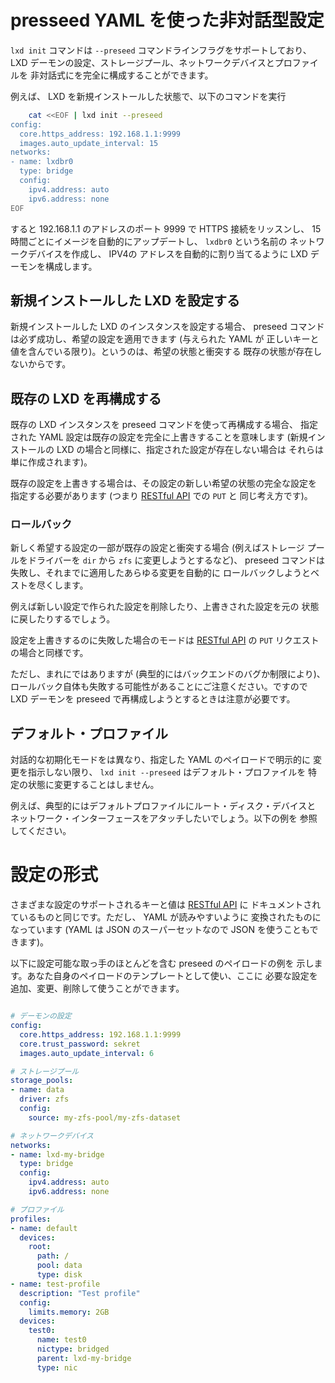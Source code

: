 # presseed YAML を使った非対話型設定 <!-- Non-interactive configuration via preseed YAML -->

<!--
The `lxd init` command supports a `\-\-preseed` command line flag that
makes it possible to fully configure LXD daemon settings, storage
pools, network devices and profiles, in a non-interactive way.
-->
`lxd init` コマンドは `--preseed` コマンドラインフラグをサポートしており、
LXD デーモンの設定、ストレージプール、ネットワークデバイスとプロファイルを
非対話式にを完全に構成することができます。

<!--
For example, starting from a brand new LXD installation, the command
line:
-->
例えば、 LXD を新規インストールした状態で、以下のコマンドを実行

```bash
    cat <<EOF | lxd init --preseed
config:
  core.https_address: 192.168.1.1:9999
  images.auto_update_interval: 15
networks:
- name: lxdbr0
  type: bridge
  config:
    ipv4.address: auto
    ipv6.address: none
EOF
```

<!--
will configure the LXD daemon to listen for HTTPS connections on port
9999 of the 192.168.1.1 address, to automatically update images every
15 hours, and to create a network bridge device named `lxdbr0`, which
will get assigned an IPv4 address automatically.
-->
すると 192.168.1.1 のアドレスのポート 9999 で HTTPS 接続をリッスンし、 
15 時間ごとにイメージを自動的にアップデートし、 `lxdbr0` という名前の
ネットワークデバイスを作成し、 IPV4の アドレスを自動的に割り当てるように
LXD デーモンを構成します。

## 新規インストールした LXD を設定する <!-- Configure a brand new LXD -->

<!--
If you are configuring a brand new LXD instance, then the preseed
command will always succeed and apply the desired configuration (as
long as the given YAML contains valid keys and values), since there is
no existing state that might conflict with the desired one.
-->
新規インストールした LXD のインスタンスを設定する場合、 preseed
コマンドは必ず成功し、希望の設定を適用できます (与えられた YAML が
正しいキーと値を含んでいる限り)。というのは、希望の状態と衝突する
既存の状態が存在しないからです。

## 既存の LXD を再構成する <!-- Re-configuring an existing LXD -->

<!--
If you are re-configuring an existing LXD instance using the preseed
command, then the provided YAML configuration is meant to completely
overwrite existing entities (if the provided entities do not exist,
they will just be created, as in the brand new LXD case).
-->
既存の LXD インスタンスを preseed コマンドを使って再構成する場合、
指定された YAML 設定は既存の設定を完全に上書きすることを意味します
(新規インストールの LXD の場合と同様に、指定された設定が存在しない場合は
それらは単に作成されます)。

<!--
In case you are overwriting an existing entity you must provide the full
configuration of the new desired state for the entity (i.e. the semantics is
the same as a `PUT` request in the [RESTful API](rest-api.md)).
-->
既存の設定を上書きする場合は、その設定の新しい希望の状態の完全な設定を
指定する必要があります (つまり [RESTful API](rest-api.md) での `PUT` と
同じ考え方です)。

### ロールバック <!-- Rollback -->

<!--
If some parts of the new desired configuration conflict with the
existing state (for example they try to change the driver of a storage
pool from `dir` to `zfs`), then the preseed command will fail and will
automatically try its best to rollback any change that was applied so
far.
-->
新しく希望する設定の一部が既存の設定と衝突する場合 (例えばストレージ
プールをドライバーを `dir` から `zfs` に変更しようとするなど)、
preseed コマンドは失敗し、それまでに適用したあらゆる変更を自動的に
ロールバックしようとベストを尽くします。

<!--
For example it will delete entities that were created by the new
configuration and revert overwritten entities back to their original
state.
-->
例えば新しい設定で作られた設定を削除したり、上書きされた設定を元の
状態に戻したりするでしょう。

<!--
Failure modes when overwriting entities are the same as `PUT` requests
in the [RESTful API](rest-api.md).
-->
設定を上書きするのに失敗した場合のモードは [RESTful API](rest-api.md)
の `PUT` リクエストの場合と同様です。

<!--
Note however, that the rollback itself might potentially fail as well,
although rarely (typically due to backend bugs or limitations). Thus
care must be taken when trying to reconfigure an LXD daemon via
preseed.
-->
ただし、まれにではありますが (典型的にはバックエンドのバグか制限により)、
ロールバック自体も失敗する可能性があることにご注意ください。ですので
LXD デーモンを preseed で再構成しようとするときは注意が必要です。


## デフォルト・プロファイル <!-- Default profile-->

<!--
Differently from the interactive init mode, the `lxd init \-\-preseed`
command line will not modify the default profile in any particular
way, unless you explicitly express that in the provided YAML payload.
-->
対話的な初期化モードをは異なり、指定した YAML のペイロードで明示的に
変更を指示しない限り、 `lxd init --preseed` はデフォルト・プロファイルを
特定の状態に変更することはしません。

<!--
For instance, you will typically want to attach a root disk device and
a network interface to your default profile. See below for an example.
-->
例えば、典型的にはデフォルトプロファイルにルート・ディスク・デバイスと
ネットワーク・インターフェースをアタッチしたいでしょう。以下の例を
参照してください。

# 設定の形式 <!-- Configuration format -->

<!--
The supported keys and values of the various entities are the same as
the ones documented in the [RESTful API](rest-api.md), but converted
to YAML for easier reading (however you can use JSON too, since YAML
is a superset of JSON).
-->
さまざまな設定のサポートされるキーと値は [RESTful API](rest-api.md) に
ドキュメントされているものと同じです。ただし、 YAML が読みやすいように
変換されたものになっています (YAML は JSON のスーパーセットなので
JSON を使うこともできます)。

<!--
Here follows an example of a preseed payload containing most of the
possible configuration knobs. You can use it as a template for your
own one, and add, change or remove what you need:
-->
以下に設定可能な取っ手のほとんどを含む preseed のペイロードの例を
示します。あなた自身のペイロードのテンプレートとして使い、ここに
必要な設定を追加、変更、削除して使うことができます。

<!--
```yaml

# Daemon settings
config:
  core.https_address: 192.168.1.1:9999
  core.trust_password: sekret
  images.auto_update_interval: 6

# Storage pools
storage_pools:
- name: data
  driver: zfs
  config:     
    source: my-zfs-pool/my-zfs-dataset

# Network devices
networks:
- name: lxd-my-bridge
  type: bridge
  config:
    ipv4.address: auto
    ipv6.address: none

# Profiles
profiles:
- name: default
  devices:
    root:
      path: /
      pool: data
      type: disk
- name: test-profile
  description: "Test profile"
  config:
    limits.memory: 2GB
  devices:
    test0:
      name: test0
      nictype: bridged
      parent: lxd-my-bridge
      type: nic
```
-->

```yaml

# デーモンの設定
config:
  core.https_address: 192.168.1.1:9999
  core.trust_password: sekret
  images.auto_update_interval: 6

# ストレージプール
storage_pools:
- name: data
  driver: zfs
  config:     
    source: my-zfs-pool/my-zfs-dataset

# ネットワークデバイス
networks:
- name: lxd-my-bridge
  type: bridge
  config:
    ipv4.address: auto
    ipv6.address: none

# プロファイル
profiles:
- name: default
  devices:
    root:
      path: /
      pool: data
      type: disk
- name: test-profile
  description: "Test profile"
  config:
    limits.memory: 2GB
  devices:
    test0:
      name: test0
      nictype: bridged
      parent: lxd-my-bridge
      type: nic
```
